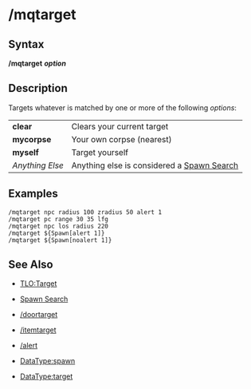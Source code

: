# /mqtarget

## Syntax

**/mqtarget** _**option**_

## Description

Targets whatever is matched by one or more of the following _options_:

|  |  |
| :--- | :--- |
| **clear** | Clears your current target |
| **mycorpse** | Your own corpse \(nearest\) |
| **myself** | Target yourself |
| _Anything Else_ | Anything else is considered a [Spawn Search](../../general-information/spawn-search.md) |

## Examples

```text
/mqtarget npc radius 100 zradius 50 alert 1
/mqtarget pc range 30 35 lfg
/mqtarget npc los radius 220
/mqtarget ${Spawn[alert 1]}
/mqtarget ${Spawn[noalert 1]}
```

## See Also

* [TLO:Target](../../data-types-and-top-level-objects/top-level-objects/tlo-target.md)



* [Spawn Search](../../general-information/spawn-search.md)
* [/doortarget](doortarget.md)
* [/itemtarget](itemtarget.md)
* [/alert](alert.md)
* [DataType:spawn](../../data-types-and-top-level-objects/data-types/datatype-spawn.md)
* [DataType:target](../../data-types-and-top-level-objects/data-types/datatype-target.md)

